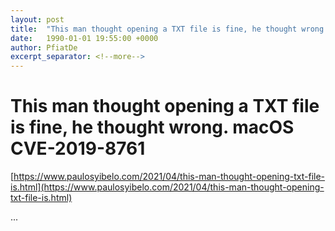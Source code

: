 ```yaml
---
layout: post
title:  "This man thought opening a TXT file is fine, he thought wrong. macOS CVE-2019-8761"
date:   1990-01-01 19:55:00 +0000
author: PfiatDe
excerpt_separator: <!--more-->
---
```


# This man thought opening a TXT file is fine, he thought wrong. macOS CVE-2019-8761
[https://www.paulosyibelo.com/2021/04/this-man-thought-opening-txt-file-is.html](https://www.paulosyibelo.com/2021/04/this-man-thought-opening-txt-file-is.html)

...
<!--more-->
